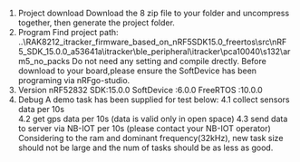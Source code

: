 1. Project download
   Download the 8 zip file to your folder and uncompress together, then generate the project folder.
2. Program
   Find project path:
   ..\RAK8212_itracker_firmware_based_on_nRF5SDK15.0_freertos\src\nRF5_SDK_15.0.0_a53641a\itracker\ble_peripheral\itracker\pca10040\s132\arm5_no_packs
   Do not need any setting and compile drectly.
   Before download to your board,please ensure the SoftDevice has been programing via nRFgo-studio.
3. Version
   nRF52832 SDK:15.0.0
   SoftDevice  :6.0.0
   FreeRTOS    :10.0.0
4. Debug
   A demo task has been supplied for test below:
   4.1 collect sensors data per 10s    
   4.2 get gps data per 10s (data is valid only in open space)
   4.3 send data to server via NB-IOT per 10s (please contact your NB-IOT operator)
   Considering to the ram and dominant frequency(32kHz), new task size should not be large and the num of tasks should be as less as good.
